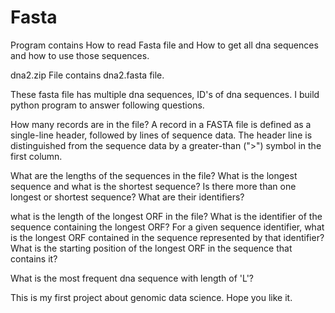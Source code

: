 # Fasta
Program contains How to read Fasta file and How to get all dna sequences and how to use those sequences.

dna2.zip File contains dna2.fasta file.

These fasta file has multiple dna sequences, ID's of dna sequences. I build python program to answer following questions.

How many records are in the file? A record in a FASTA file is defined as a single-line header, followed by lines of sequence data. The header line is distinguished from the sequence data by a greater-than (">") symbol in the first column.

What are the lengths of the sequences in the file? What is the longest sequence and what is the shortest sequence? Is there more than one longest or shortest sequence? What are their identifiers?

what is the length of the longest ORF in the file? What is the identifier of the sequence containing the longest ORF? For a given sequence identifier, what is the longest ORF contained in the sequence represented by that identifier? What is the starting position of the longest ORF in the sequence that contains it?

What is the most frequent dna sequence with length of 'L'?

This is my first project about genomic data science. Hope you like it.
